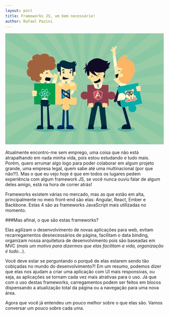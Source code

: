 ```yaml
---
layout: post
title: Frameworks JS, um bem necessário!
author: Rafael Pazini
---
```


![Frameworks JS](/assets/img/posts/frameworks.jpg)

Atualmente encontro-me sem emprego, uma coisa que não está atrapalhando em nada minha vida, pois estou estudando e tudo mais. Porém, quero arrumar algo logo para poder colaborar em algum projeto grande, uma empresa legal, quem sabe até uma multinacional (por que não?!). Mas o que eu vejo hoje é que em todos os lugares pedem experiência com algum framework JS, se você nunca ouviu falar de algum deles amigo, está na hora de correr atrás!<!--more--> 

Frameworks existem várias no mercado, mas as que estão em alta, principalmente no meio front-end são elas: Angular, React, Ember e Backbone. Estas 4 são as frameworks JavaScript mais utilizadas no momento.

###Mas afinal, o que são estas frameworks?

Elas agilizam o desenvolvimento de novas aplicações para web, evitam recarregamentos desnecessários de página, facilitam o data binding, organizam nossa arquitetura de desenvolvimento pois são baseadas em MVC (*mais um motivo para dizermos que elas facilitam a vida, organização é tudo...*). 

Você deve estar se perguntando o porquê de elas estarem sendo tão cobiçadas no mundo do desenvolvimento?! Em um resumo, podemos dizer que elas nos ajudam a criar uma aplicação com UI mais responsivas, ou seja, as aplicações se tornam cada vez mais atrativas para o uso. Já que com o uso destas frameworks, carregamentos podem ser feitos em blocos dispensando a atualização total da página ou a navegação para uma nova área.

Agora que você já entendeu um pouco melhor sobre o que elas são. Vamos conversar um pouco sobre cada uma.






